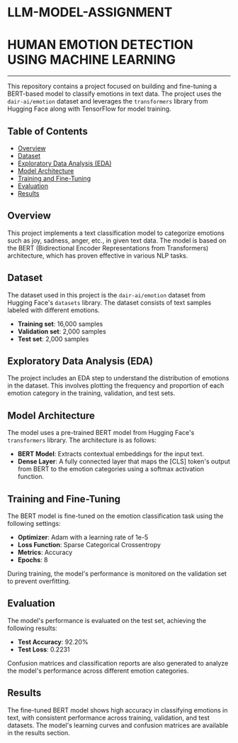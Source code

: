 # LLM-MODEL-ASSIGNMENT
# HUMAN EMOTION DETECTION USING MACHINE LEARNING

---

This repository contains a project focused on building and fine-tuning a BERT-based model to classify emotions in text data. The project uses the `dair-ai/emotion` dataset and leverages the `transformers` library from Hugging Face along with TensorFlow for model training.

## Table of Contents
- [Overview](#overview)
- [Dataset](#dataset)
- [Exploratory Data Analysis (EDA)](#exploratory-data-analysis-eda)
- [Model Architecture](#model-architecture)
- [Training and Fine-Tuning](#training-and-fine-tuning)
- [Evaluation](#evaluation)
- [Results](#results)

## Overview
This project implements a text classification model to categorize emotions such as joy, sadness, anger, etc., in given text data. The model is based on the BERT (Bidirectional Encoder Representations from Transformers) architecture, which has proven effective in various NLP tasks.

## Dataset
The dataset used in this project is the `dair-ai/emotion` dataset from Hugging Face's `datasets` library. The dataset consists of text samples labeled with different emotions.

- **Training set**: 16,000 samples
- **Validation set**: 2,000 samples
- **Test set**: 2,000 samples


## Exploratory Data Analysis (EDA)
The project includes an EDA step to understand the distribution of emotions in the dataset. This involves plotting the frequency and proportion of each emotion category in the training, validation, and test sets.

## Model Architecture
The model uses a pre-trained BERT model from Hugging Face's `transformers` library. The architecture is as follows:

- **BERT Model**: Extracts contextual embeddings for the input text.
- **Dense Layer**: A fully connected layer that maps the [CLS] token's output from BERT to the emotion categories using a softmax activation function.

## Training and Fine-Tuning
The BERT model is fine-tuned on the emotion classification task using the following settings:

- **Optimizer**: Adam with a learning rate of 1e-5
- **Loss Function**: Sparse Categorical Crossentropy
- **Metrics**: Accuracy
- **Epochs**: 8

During training, the model's performance is monitored on the validation set to prevent overfitting.

## Evaluation
The model's performance is evaluated on the test set, achieving the following results:

- **Test Accuracy**: 92.20%
- **Test Loss**: 0.2231

Confusion matrices and classification reports are also generated to analyze the model's performance across different emotion categories.

## Results
The fine-tuned BERT model shows high accuracy in classifying emotions in text, with consistent performance across training, validation, and test datasets. The model's learning curves and confusion matrices are available in the results section.
